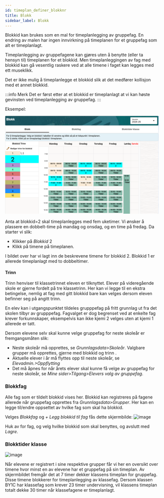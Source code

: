 ```yaml
---
id: timeplan_definer_blokknr
title: Blokk
sidebar_label: Blokk
---
```



Blokkid kan brukes som en mal for timeplanlegging av gruppefag. En endring av malen har ingen innvirkning på timeplanen for et gruppefag som alt er timeplanlagt.

Timeplanlegging av gruppefagene kan gjøres uten å benytte (eller ta hensyn til) timeplanen for et blokkid. Men timeplanleggingen av fag med blokkid kan gå vesentlig raskere ved at alle timene i faget kan legges med ett museklikk. 

Det er ikke mulig å timeplanlegge et blokkid slik at det medfører kollisjon med et annet blokkid. 

:::info Merk
Det er først etter at et blokkid er timeplanlagt at vi kan høste gevinsten ved timeplanlegging av gruppefag.
:::

Eksempel:

![bilde](/img/tp_blokk.png)

Anta at blokkid=2 skal timeplanlegges med fem uketimer. Vi ønsker å plassere en dobbelt-time på mandag og onsdag, og en time på fredag. Da starter vi  slik:
- Klikker på _Blokkid_ 2 
- Klikk på timene på timeplanen.

I bildet over har vi lagt inn de beskrevene timene for blokkid 2. Blokkid 1 er allerede timeplanlagt med to dobbeltimer. 

#### Trinn
Trinn henviser til klassetrinnet eleven er tilknyttet. Elever på videregående skole er gjerne fordelt på tre klassetrinn. Her kan vi legge til en ekstra betingelse, nemlig at fag med gitt blokkid bare kan velges dersom eleven befinner seg på angitt trinn.

En elev kan i utgangspunktet tildeles grupppefag på fritt grunnlag ut fra det skolen tilbyr av grupppefag. Fagvalget er dog begrenset ved at enkelte fag krever forkunnskaper, eksempelvis kan ikke kjemi 2 velges uten at kjemi 1 allerede er tatt.

Dersom elevene selv skal kunne velge gruppefag for neste skoleår er fremgangsmåten slik:
- Neste skoleår må opprettes, se _Grunnlagsdata>Skoleår_. Valgbare grupper må opprettes, gjerne med blokkid og trinn .
- Aktuelle elever i år må flyttes opp til neste skoleår,  se _Elevadmin.>Oppflytting_
- Det må åpnes for når årets elever skal kunne få velge av gruppefag for neste skoleår, se _Mine sider>Tilgang>Elevers valg av gruppefag_.


### Blokkfag
Alle fag som er tildelt blokkid vises her. Blokkid kan registreres på fagene allerede når gruppefag opprettes fra _Grunnlagsdata>Grupper_.
Her kan en legge til/endre oppsettet av hvilke fag som skal ha blokkid. 

Velges _Blokkfag_ og _+ Legg blokkid til fag_ fås dette skjermbilde:
![image](https://github.com/user-attachments/assets/59e576ed-cb2e-493d-8e19-44ca2bc5cf3e)


Huk av for fag, og velg hvilke blokkid som skal benyttes, og avslutt med _Lagre_.

### Blokktider klasse
![image](https://github.com/BarmanHanssen/iskole/assets/80097133/3128651d-a41a-42e8-97ac-71beda745e03)

Når elevene er registrert i sine respektive grupper får vi her en oversikt over timene hvor minst en av elevene har et gruppefag på sin timeplan. Av skjermbildet fremgår det at 7 timer dekker klassens  timeplan for gruppefag. Disse timene blokkerer for timeplanlegging av klassefag. Dersom klassen BY1C har klassefag som krever 23 timer undervisning, vil klassens timeplan totalt dekke 30 timer når klassefagene er timeplanlagt.
